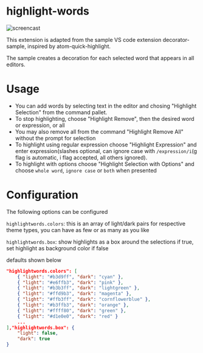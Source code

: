 # highlight-words

![screencast](https://github.com/rsbondi/highlight-words/raw/master/images/highlight.gif)

This extension is adapted from the sample VS code extension decorator-sample, inspired by atom-quick-highlight.

The sample creates a decoration for each selected word that appears in all editors. 

# Usage

* You can add words by selecting text in the editor and chosing "Highlight Selection" from the command pallet.  
* To stop highlighting, choose "Highlight Remove", then the desired word or expression, or all
* You may also remove all from the command "Highlight Remove All" without the prompt for selection
* To highlight using regular expression choose "Highlight Expression" and enter expression(slashes optional, can ignore case with `/expression/i`(g flag is automatic, i flag accepted, all others ignored).  
* To highlight with options choose "Highlight Selection with Options" and choose `whole word`, `ignore case` or `both` when presented

# Configuration

The following options can be configured

`highlightwords.colors`: this is an array of light/dark pairs for respective theme types, you can have as few or as many as you like

`highlightwords.box`: show highlights as a box around the selections if true, set highlight as background color if false

defaults shown below

```json
"highlightwords.colors": [
    { "light": "#b3d9ff", "dark": "cyan" },
    { "light": "#e6ffb3", "dark": "pink" },
    { "light": "#b3b3ff", "dark": "lightgreen" },
    { "light": "#ffd9b3", "dark": "magenta" },
    { "light": "#ffb3ff", "dark": "cornflowerblue" },
    { "light": "#b3ffb3", "dark": "orange" },
    { "light": "#ffff80", "dark": "green" },
    { "light": "#d1e0e0", "dark": "red" }                                        
    ...
],"highlightwords.box": {
    "light": false,
    "dark": true
}
```


